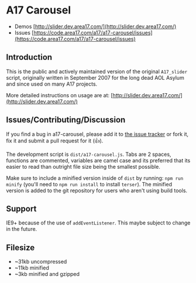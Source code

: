 # A17 Carousel

* Demos [http://slider.dev.area17.com/](http://slider.dev.area17.com/)
* Issues [https://code.area17.com/a17/a17-carousel/issues](https://code.area17.com/a17/a17-carousel/issues)

## Introduction

This is the public and actively maintained version of the original `A17_slider` script, originally written in September 2007 for the long dead AOL Asylum and since used on many A17 projects.

More detailed instructions on usage are at: [http://slider.dev.area17.com/](http://slider.dev.area17.com/)

## Issues/Contributing/Discussion

If you find a bug in a17-carousel, please add it to [the issue tracker](https://code.area17.com/a17/a17-carousel/issues) or fork it, fix it and submit a pull request for it (👍).

The development script is `dist/a17-carousel.js`. Tabs are 2 spaces, functions are commented, variables are camel case and its preferred that its easier to read than outright file size being the smallest possible.

Make sure to include a minified version inside of `dist` by running: `npm run minify` (you'll need to `npm run install` to install `terser`). The minified version is added to the git repository for users who aren't using build tools.

## Support

IE9+ because of the use of `addEventListener`. This maybe subject to change in the future.

## Filesize

* ~31kb uncompressed
* ~11kb minified
* ~3kb minified and gzipped
